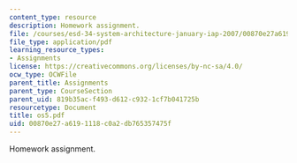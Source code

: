 ```yaml
---
content_type: resource
description: Homework assignment.
file: /courses/esd-34-system-architecture-january-iap-2007/00870e27a6191118c0a2db765357475f_os5.pdf
file_type: application/pdf
learning_resource_types:
- Assignments
license: https://creativecommons.org/licenses/by-nc-sa/4.0/
ocw_type: OCWFile
parent_title: Assignments
parent_type: CourseSection
parent_uid: 819b35ac-f493-d612-c932-1cf7b041725b
resourcetype: Document
title: os5.pdf
uid: 00870e27-a619-1118-c0a2-db765357475f
---
```

Homework assignment.
